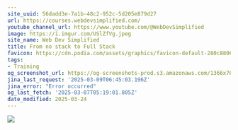 ```yaml
---
site_uuid: 56dadd3e-7a1b-48c2-952c-5d205e879d27
url: https://courses.webdevsimplified.com/
youtube_channel_url: https://www.youtube.com/@WebDevSimplified
image: https://i.imgur.com/USlZfVg.jpeg
site_name: Web Dev Simplified
title: From no stack to Full Stack
favicon: https://cdn.podia.com/assets/graphics/favicon-default-280c8806cb7f825b1487cbfaf3a6c2b1b5e0557e157241a49a95db1764feb6fb.png
tags:
- Training
og_screenshot_url: https://og-screenshots-prod.s3.amazonaws.com/1366x768/80/false/15cab526471955ea72b77d16c04cfd57cb0cdea5b39662e584e6e9c2cde91427.jpeg
jina_last_request: '2025-03-09T06:45:03.196Z'
jina_error: "Error occurred"
og_last_fetch: '2025-03-07T05:19:01.805Z'
date_modified: 2025-03-24
---
```




![](https://i.imgur.com/USlZfVg.jpeg)
